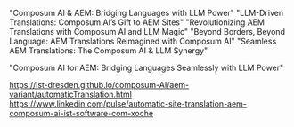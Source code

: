"Composum AI & AEM: Bridging Languages with LLM Power"
"LLM-Driven Translations: Composum AI’s Gift to AEM Sites"
"Revolutionizing AEM Translations with Composum AI and LLM Magic"
"Beyond Borders, Beyond Language: AEM Translations Reimagined with Composum AI"
"Seamless AEM Translations: The Composum AI & LLM Synergy"

"Composum AI for AEM: Bridging Languages Seamlessly with LLM Power"

https://ist-dresden.github.io/composum-AI/aem-variant/automaticTranslation.html
https://www.linkedin.com/pulse/automatic-site-translation-aem-composum-ai-ist-software-com-xoche
